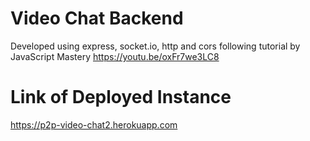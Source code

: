 # Video Chat Backend
Developed using express, socket.io, http and cors following tutorial by JavaScript Mastery https://youtu.be/oxFr7we3LC8

# Link of Deployed Instance
https://p2p-video-chat2.herokuapp.com
